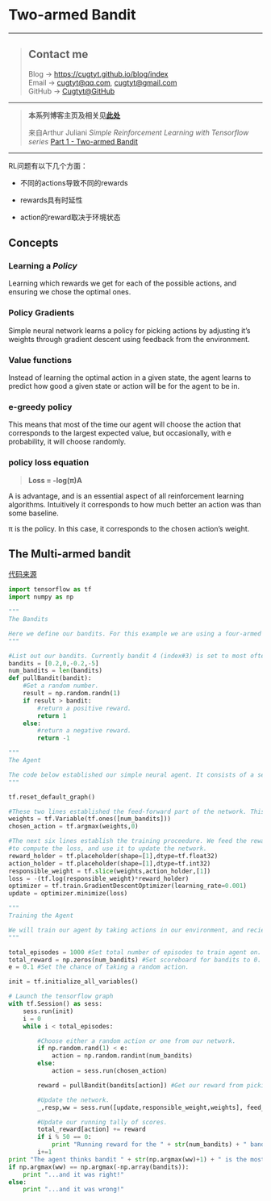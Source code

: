 # Two-armed Bandit

---
> ## Contact me
> Blog -> <https://cugtyt.github.io/blog/index>  
> Email -> <cugtyt@qq.com>, <cugtyt@gmail.com>  
> GitHub -> [Cugtyt@GitHub](https://github.com/Cugtyt)

---

> **本系列博客主页及相关见**[**此处**](https://github.com/Cugtyt/rl-notes/index)  
>
> 来自Arthur Juliani *Simple Reinforcement Learning with Tensorflow series* [Part 1 - Two-armed Bandit](https://medium.com/@awjuliani/super-simple-reinforcement-learning-tutorial-part-1-fd544fab149)

---

RL问题有以下几个方面：

- 不同的actions导致不同的rewards

- rewards具有时延性

- action的reward取决于环境状态

## Concepts

### Learning a *Policy*

Learning which rewards we get for each of the possible actions, and ensuring we chose the optimal ones.

### Policy Gradients

Simple neural network learns a policy for picking actions by adjusting it’s weights through gradient descent using feedback from the environment.

### Value functions

Instead of learning the optimal action in a given state, the agent learns to predict how good a given state or action will be for the agent to be in.

### e-greedy policy

This means that most of the time our agent will choose the action that corresponds to the largest expected value, but occasionally, with e probability, it will choose randomly.

### policy loss equation

> **Loss = -log(π)A**

A is advantage, and is an essential aspect of all reinforcement learning algorithms. Intuitively it corresponds to how much better an action was than some baseline.

π is the policy. In this case, it corresponds to the chosen action’s weight.

## The Multi-armed bandit

[代码来源](https://medium.com/@awjuliani/super-simple-reinforcement-learning-tutorial-part-1-fd544fab149)

``` python
import tensorflow as tf
import numpy as np

"""
The Bandits

Here we define our bandits. For this example we are using a four-armed bandit. The pullBandit function generates a random number from a normal distribution with a mean of 0. The lower the bandit number, the more likely a positive reward will be returned. We want our agent to learn to always choose the bandit that will give that positive reward.
"""

#List out our bandits. Currently bandit 4 (index#3) is set to most often provide a positive reward.
bandits = [0.2,0,-0.2,-5]
num_bandits = len(bandits)
def pullBandit(bandit):
    #Get a random number.
    result = np.random.randn(1)
    if result > bandit:
        #return a positive reward.
        return 1
    else:
        #return a negative reward.
        return -1

"""
The Agent

The code below established our simple neural agent. It consists of a set of values for each of the bandits. Each value is an estimate of the value of the return from choosing the bandit. We use a policy gradient method to update the agent by moving the value for the selected action toward the recieved reward.
"""

tf.reset_default_graph()

#These two lines established the feed-forward part of the network. This does the actual choosing.
weights = tf.Variable(tf.ones([num_bandits]))
chosen_action = tf.argmax(weights,0)

#The next six lines establish the training proceedure. We feed the reward and chosen action into the network
#to compute the loss, and use it to update the network.
reward_holder = tf.placeholder(shape=[1],dtype=tf.float32)
action_holder = tf.placeholder(shape=[1],dtype=tf.int32)
responsible_weight = tf.slice(weights,action_holder,[1])
loss = -(tf.log(responsible_weight)*reward_holder)
optimizer = tf.train.GradientDescentOptimizer(learning_rate=0.001)
update = optimizer.minimize(loss)

"""
Training the Agent

We will train our agent by taking actions in our environment, and recieving rewards. Using the rewards and actions, we can know how to properly update our network in order to more often choose actions that will yield the highest rewards over time.
"""

total_episodes = 1000 #Set total number of episodes to train agent on.
total_reward = np.zeros(num_bandits) #Set scoreboard for bandits to 0.
e = 0.1 #Set the chance of taking a random action.

init = tf.initialize_all_variables()

# Launch the tensorflow graph
with tf.Session() as sess:
    sess.run(init)
    i = 0
    while i < total_episodes:

        #Choose either a random action or one from our network.
        if np.random.rand(1) < e:
            action = np.random.randint(num_bandits)
        else:
            action = sess.run(chosen_action)

        reward = pullBandit(bandits[action]) #Get our reward from picking one of the bandits.

        #Update the network.
        _,resp,ww = sess.run([update,responsible_weight,weights], feed_dict={reward_holder:[reward],action_holder:[action]})

        #Update our running tally of scores.
        total_reward[action] += reward
        if i % 50 == 0:
            print "Running reward for the " + str(num_bandits) + " bandits: " + str(total_reward)
        i+=1
print "The agent thinks bandit " + str(np.argmax(ww)+1) + " is the most promising...."
if np.argmax(ww) == np.argmax(-np.array(bandits)):
    print "...and it was right!"
else:
    print "...and it was wrong!"
```